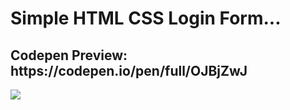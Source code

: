 <h1>Simple HTML CSS Login Form...</h1>
<h2>Codepen Preview: https://codepen.io/pen/full/OJBjZwJ</h2>
<img src="https://i.ibb.co/ZW5n7z6/image-2023-04-30-132601877.png">
